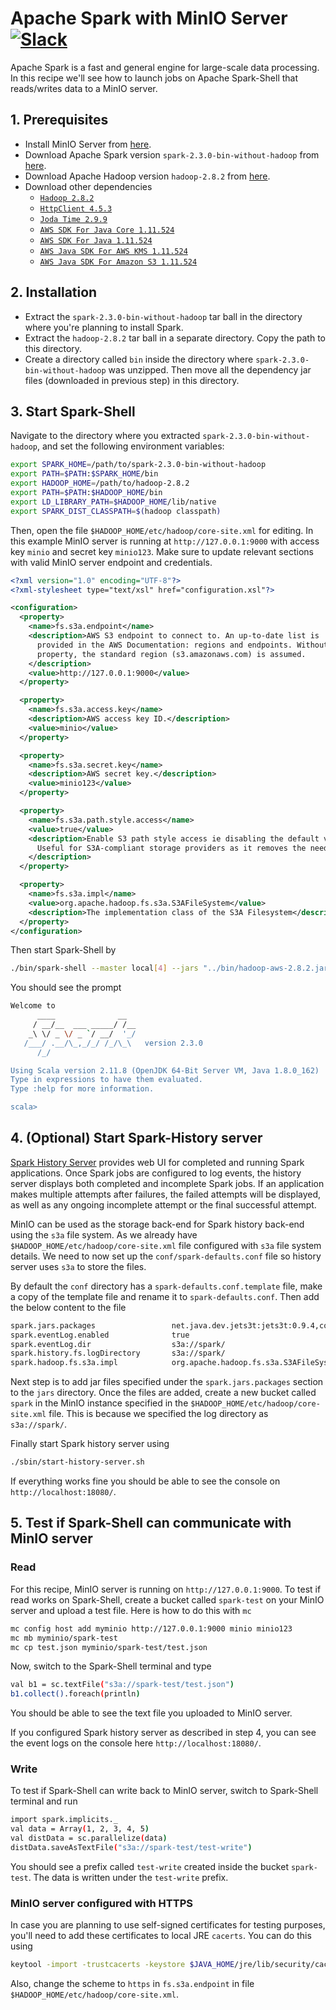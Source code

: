 # Apache Spark with MinIO Server [![Slack](https://slack.min.io/slack?type=svg)](https://slack.min.io)

Apache Spark is a fast and general engine for large-scale data processing. In this recipe we'll see how to launch jobs on Apache Spark-Shell that reads/writes data to a MinIO server.

## 1. Prerequisites

- Install MinIO Server from [here](https://docs.min.io/docs/minio-quickstart-guide).
- Download Apache Spark version `spark-2.3.0-bin-without-hadoop` from [here](https://www.apache.org/dyn/closer.lua/spark/spark-2.3.0/spark-2.3.0-bin-without-hadoop.tgz).
- Download Apache Hadoop version `hadoop-2.8.2` from [here](https://archive.apache.org/dist/hadoop/core/hadoop-2.8.2/hadoop-2.8.2.tar.gz).
- Download other dependencies
  - [`Hadoop 2.8.2`](https://mvnrepository.com/artifact/org.apache.hadoop/hadoop-aws/2.8.2)
  - [`HttpClient 4.5.3`](https://mvnrepository.com/artifact/org.apache.httpcomponents/httpclient/4.5.3)
  - [`Joda Time 2.9.9`](https://mvnrepository.com/artifact/joda-time/joda-time/2.9.9)
  - [`AWS SDK For Java Core 1.11.524`](https://mvnrepository.com/artifact/com.amazonaws/aws-java-sdk-core/1.11.524)
  - [`AWS SDK For Java 1.11.524`](https://mvnrepository.com/artifact/com.amazonaws/aws-java-sdk/1.11.524)
  - [`AWS Java SDK For AWS KMS 1.11.524`](http://mvnrepository.com/artifact/com.amazonaws/aws-java-sdk-kms/1.11.524)
  - [`AWS Java SDK For Amazon S3 1.11.524`](https://mvnrepository.com/artifact/com.amazonaws/aws-java-sdk-s3/1.11.524)

## 2. Installation

- Extract the `spark-2.3.0-bin-without-hadoop` tar ball in the directory where you're planning to install Spark.
- Extract the `hadoop-2.8.2` tar ball in a separate directory. Copy the path to this directory.
- Create a directory called `bin` inside the directory where `spark-2.3.0-bin-without-hadoop` was unzipped. Then move all the dependency jar files (downloaded in previous step) in this directory.

## 3. Start Spark-Shell

Navigate to the directory where you extracted `spark-2.3.0-bin-without-hadoop`, and set the following environment variables:

```sh
export SPARK_HOME=/path/to/spark-2.3.0-bin-without-hadoop
export PATH=$PATH:$SPARK_HOME/bin
export HADOOP_HOME=/path/to/hadoop-2.8.2
export PATH=$PATH:$HADOOP_HOME/bin
export LD_LIBRARY_PATH=$HADOOP_HOME/lib/native
export SPARK_DIST_CLASSPATH=$(hadoop classpath)
```

Then, open the file `$HADOOP_HOME/etc/hadoop/core-site.xml` for editing. In this example MinIO server is running at `http://127.0.0.1:9000` with access key `minio` and secret key `minio123`. Make sure to update relevant sections with valid MinIO server endpoint and credentials.


```xml
<?xml version="1.0" encoding="UTF-8"?>
<?xml-stylesheet type="text/xsl" href="configuration.xsl"?>

<configuration>
  <property>
    <name>fs.s3a.endpoint</name>
    <description>AWS S3 endpoint to connect to. An up-to-date list is
      provided in the AWS Documentation: regions and endpoints. Without this
      property, the standard region (s3.amazonaws.com) is assumed.
    </description>
    <value>http://127.0.0.1:9000</value>
  </property>

  <property>
    <name>fs.s3a.access.key</name>
    <description>AWS access key ID.</description>
    <value>minio</value>
  </property>

  <property>
    <name>fs.s3a.secret.key</name>
    <description>AWS secret key.</description>
    <value>minio123</value>
  </property>

  <property>
    <name>fs.s3a.path.style.access</name>
    <value>true</value>
    <description>Enable S3 path style access ie disabling the default virtual hosting behaviour.
      Useful for S3A-compliant storage providers as it removes the need to set up DNS for virtual hosting.
    </description>
  </property>

  <property>
    <name>fs.s3a.impl</name>
    <value>org.apache.hadoop.fs.s3a.S3AFileSystem</value>
    <description>The implementation class of the S3A Filesystem</description>
  </property>
</configuration>
```

Then start Spark-Shell by

```sh
./bin/spark-shell --master local[4] --jars "../bin/hadoop-aws-2.8.2.jar,../bin/httpclient-4.5.3.jar,../bin/aws-java-sdk-core-1.11.524.jar,../bin/aws-java-sdk-kms-1.11.524.jar,../bin/aws-java-sdk-1.11.524.jar,../bin/aws-java-sdk-s3-1.11.524.jar,../bin/joda-time-2.9.9.jar"
```

You should see the prompt

```sh
Welcome to
      ____              __
     / __/__  ___ _____/ /__
    _\ \/ _ \/ _ `/ __/  '_/
   /___/ .__/\_,_/_/ /_/\_\   version 2.3.0
      /_/

Using Scala version 2.11.8 (OpenJDK 64-Bit Server VM, Java 1.8.0_162)
Type in expressions to have them evaluated.
Type :help for more information.

scala>
```

## 4. (Optional) Start Spark-History server

[Spark History Server](https://spark.apache.org/docs/latest/monitoring.html) provides web UI for completed and running Spark applications. Once Spark jobs are configured to log events, the history server displays both completed and incomplete Spark jobs. If an application makes multiple attempts after failures, the failed attempts will be displayed, as well as any ongoing incomplete attempt or the final successful attempt.

MinIO can be used as the storage back-end for Spark history back-end using the `s3a` file system. As we already have `$HADOOP_HOME/etc/hadoop/core-site.xml` file configured with `s3a` file system details. We need to now set up the `conf/spark-defaults.conf` file so history server uses `s3a` to store the files.

By default the `conf` directory has a `spark-defaults.conf.template` file, make a copy of the template file and rename it to `spark-defaults.conf`. Then add the below content to the file

```sh
spark.jars.packages                 net.java.dev.jets3t:jets3t:0.9.4,com.google.guava:guava:14.0.1,com.amazonaws:aws-java-sdk:1.11.234,org.apache.hadoop:hadoop-aws:2.8.2
spark.eventLog.enabled              true
spark.eventLog.dir                  s3a://spark/
spark.history.fs.logDirectory       s3a://spark/
spark.hadoop.fs.s3a.impl            org.apache.hadoop.fs.s3a.S3AFileSystem
```

Next step is to add jar files specified under the `spark.jars.packages` section to the `jars` directory. Once the files are added, create a new bucket called `spark` in the MinIO instance specified in the `$HADOOP_HOME/etc/hadoop/core-site.xml` file. This is because we specified the log directory as `s3a://spark/`.

Finally start Spark history server using

```sh
./sbin/start-history-server.sh
```

If everything works fine you should be able to see the console on `http://localhost:18080/`.

## 5. Test if Spark-Shell can communicate with MinIO server

### Read

For this recipe, MinIO server is running on `http://127.0.0.1:9000`. To test if read works on Spark-Shell, create a bucket called `spark-test` on your MinIO server and upload a test file. Here is
how to do this with `mc`

```sh
mc config host add myminio http://127.0.0.1:9000 minio minio123
mc mb myminio/spark-test
mc cp test.json myminio/spark-test/test.json
```

Now, switch to the Spark-Shell terminal and type

```sh
val b1 = sc.textFile("s3a://spark-test/test.json")
b1.collect().foreach(println)
```

You should be able to see the text file you uploaded to MinIO server.

If you configured Spark history server as described in step 4, you can see the event logs on the console here `http://localhost:18080/`.

### Write

To test if Spark-Shell can write back to MinIO server, switch to Spark-Shell terminal and run

```sh
import spark.implicits._
val data = Array(1, 2, 3, 4, 5)
val distData = sc.parallelize(data)
distData.saveAsTextFile("s3a://spark-test/test-write")
```

You should see a prefix called `test-write` created inside the bucket `spark-test`. The data is written under the `test-write` prefix.

### MinIO server configured with HTTPS

In case you are planning to use self-signed certificates for testing purposes, you'll need to add these certificates to local JRE `cacerts`. You can do this using

```sh
keytool -import -trustcacerts -keystore $JAVA_HOME/jre/lib/security/cacerts -storepass changeit -noprompt -alias mycert -file /home/username/.minio/certs/public.crt
```

Also, change the scheme to `https` in `fs.s3a.endpoint` in file `$HADOOP_HOME/etc/hadoop/core-site.xml`.
